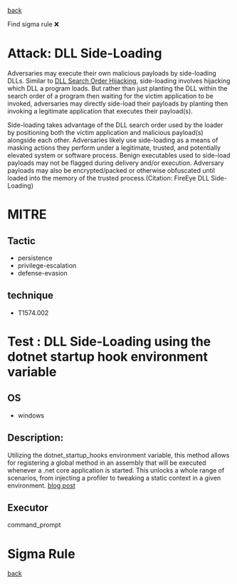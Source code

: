 
[back](../index.md)

Find sigma rule :x: 

# Attack: DLL Side-Loading 

Adversaries may execute their own malicious payloads by side-loading DLLs. Similar to [DLL Search Order Hijacking](https://attack.mitre.org/techniques/T1574/001), side-loading involves hijacking which DLL a program loads. But rather than just planting the DLL within the search order of a program then waiting for the victim application to be invoked, adversaries may directly side-load their payloads by planting then invoking a legitimate application that executes their payload(s).

Side-loading takes advantage of the DLL search order used by the loader by positioning both the victim application and malicious payload(s) alongside each other. Adversaries likely use side-loading as a means of masking actions they perform under a legitimate, trusted, and potentially elevated system or software process. Benign executables used to side-load payloads may not be flagged during delivery and/or execution. Adversary payloads may also be encrypted/packed or otherwise obfuscated until loaded into the memory of the trusted process.(Citation: FireEye DLL Side-Loading)

# MITRE
## Tactic
  - persistence
  - privilege-escalation
  - defense-evasion


## technique
  - T1574.002


# Test : DLL Side-Loading using the dotnet startup hook environment variable
## OS
  - windows


## Description:
Utilizing the dotnet_startup_hooks environment variable, this method allows for registering a global method in an assembly that will be executed whenever a .net core application is started. This unlocks a whole range of scenarios, from injecting a profiler to tweaking a static context in a given environment. [blog post](https://medium.com/criteo-engineering/c-have-some-fun-with-net-core-startup-hooks-498b9ad001e1)


## Executor
command_prompt

# Sigma Rule


[back](../index.md)
